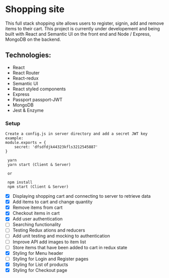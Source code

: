 # Shopping site
This full stack shopping site allows users to register, signin, add and remove items to their cart. This project is currently under developement and being built with React and Semantic UI on the front end and Node / Express, MongoDB on the backend. 

## Technologies:
* React
* React Router
* React-redux
* Semantic UI
* React styled components
* Express 
* Passport passport-JWT
* MongoDB
* Jest & Enzyme

### Setup

```
Create a config.js in server directory and add a secret JWT key
example: 
module.exports = {
    secret: 'dfsdfdjk44323kfls3212545887'
}

 yarn 
 yarn start (Client & Server)
 
 or
 
 npm install
 npm start (Client & Server)
```

- [x] Displaying shopping cart and connecting to server to retrieve data
- [x] Add items to cart and change quantity
- [x] Remove items from cart
- [x] Checkout items in cart
- [x] Add user authentication
- [ ] Searching functionality
- [ ] Testing Redux ations and reducers
- [ ] Add unit testing and mocking to authentication
- [ ] Improve API add images to item list
- [ ] Store items that have been added to cart in redux state
- [x] Styling for Menu header
- [ ] Styling for Login and Register pages
- [x] Styling for List of products
- [x] Styling for Checkout page
